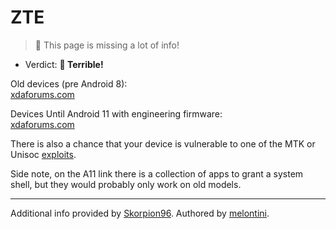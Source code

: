 # ZTE

> 🧹 This page is missing a lot of info!

- Verdict: **🍅 Terrible!**

Old devices (pre Android 8):<br/>
[xdaforums.com][pre-android-8]

Devices Until Android 11 with engineering firmware:<br/>
[xdaforums.com][until-android-11-few-models]

There is also a chance that your device is vulnerable to one of the MTK or Unisoc [exploits](../../README.md#universal-soc-based-methods).

Side note, on the A11 link there is a collection of apps to grant a system shell, but they would probably only work on old models.

***
Additional info provided by [Skorpion96](https://github.com/Skorpion96).
Authored by [melontini](https://github.com/melontini).

[pre-android-8]:https://xdaforums.com/t/bootloader-unlocking-on-older-qualcomm-zte-devices-devinfo-partition-modification.4100897/
[until-android-11-few-models]:https://xdaforums.com/t/zte-blade-a5-2019-2020-etc-root-guide-locked-bootloader-valid-for-all-unisoc-zte-models-with-an-engineering-firmware.4612391/
[unisoc-cve]:https://github.com/TomKing062/CVE-2022-38694_unlock_bootloader/releases/tag/1.72
